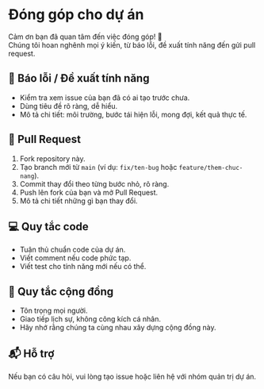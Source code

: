 # Đóng góp cho dự án

Cảm ơn bạn đã quan tâm đến việc đóng góp! 🎉  
Chúng tôi hoan nghênh mọi ý kiến, từ báo lỗi, đề xuất tính năng đến gửi pull request.

## 🐛 Báo lỗi / Đề xuất tính năng

- Kiểm tra xem issue của bạn đã có ai tạo trước chưa.  
- Dùng tiêu đề rõ ràng, dễ hiểu.  
- Mô tả chi tiết: môi trường, bước tái hiện lỗi, mong đợi, kết quả thực tế.  

## 🔀 Pull Request

1. Fork repository này.  
2. Tạo branch mới từ `main` (ví dụ: `fix/ten-bug` hoặc `feature/them-chuc-nang`).  
3. Commit thay đổi theo từng bước nhỏ, rõ ràng.  
4. Push lên fork của bạn và mở Pull Request.  
5. Mô tả chi tiết những gì bạn thay đổi.  

## 💻 Quy tắc code

- Tuân thủ chuẩn code của dự án.  
- Viết comment nếu code phức tạp.  
- Viết test cho tính năng mới nếu có thể.  

## 🤝 Quy tắc cộng đồng

- Tôn trọng mọi người.  
- Giao tiếp lịch sự, không công kích cá nhân.  
- Hãy nhớ rằng chúng ta cùng nhau xây dựng cộng đồng này.

## 📬 Hỗ trợ

Nếu bạn có câu hỏi, vui lòng tạo issue hoặc liên hệ với nhóm quản trị dự án.
